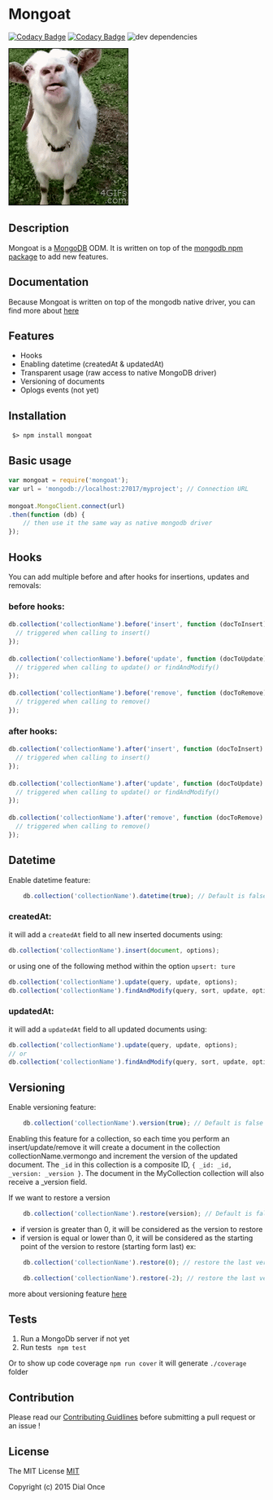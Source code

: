 # Mongoat  

[![Codacy Badge](https://api.codacy.com/project/badge/grade/4e5e6d2ce3594a58ab1e8bd6e8ec0e1e)](https://www.codacy.com/app/dialonce/node-mongoat) [![Codacy Badge](https://api.codacy.com/project/badge/coverage/4e5e6d2ce3594a58ab1e8bd6e8ec0e1e)](https://www.codacy.com/app/dialonce/node-mongoat) ![dev dependencies](https://david-dm.org/dial-once/node-mongoat.svg)

![mongoat gif](./medias/mongoat.gif)


## Description
Mongoat is a [MongoDB](https://www.mongodb.org/) ODM. It is written on top of the [mongodb npm package](https://github.com/mongodb/node-mongodb-native) to add new features.

## Documentation
Because Mongoat is written on top of the mongodb native driver, you can find more about [here](http://mongodb.github.io/node-mongodb-native/2.0/api/)

## Features
- Hooks
- Enabling datetime (createdAt & updatedAt)
- Transparent usage (raw access to native MongoDB driver)
- Versioning of documents
- Oplogs events (not yet)

## Installation
```
 $> npm install mongoat
```

## Basic usage
```javascript
var mongoat = require('mongoat');
var url = 'mongodb://localhost:27017/myproject'; // Connection URL

mongoat.MongoClient.connect(url)
.then(function (db) {
    // then use it the same way as native mongodb driver
});
```

## Hooks
You can add multiple before and after hooks for insertions, updates and removals:

### before hooks:
```javascript
db.collection('collectionName').before('insert', function (docToInsert) {
  // triggered when calling to insert()
});

db.collection('collectionName').before('update', function (docToUpdate) {
  // triggered when calling to update() or findAndModify()
});

db.collection('collectionName').before('remove', function (docToRemove) {
  // triggered when calling to remove()
}); 
```
### after hooks:
```javascript
db.collection('collectionName').after('insert', function (docToInsert) {
  // triggered when calling to insert()
});

db.collection('collectionName').after('update', function (docToUpdate) {
  // triggered when calling to update() or findAndModify()
});

db.collection('collectionName').after('remove', function (docToRemove) {
  // triggered when calling to remove()
}); 
```


## Datetime
Enable datetime feature:
```javascript
    db.collection('collectionName').datetime(true); // Default is false
```

### createdAt:
it will add a `createdAt` field to all new inserted documents using:
```javascript
db.collection('collectionName').insert(document, options);
```
or using one of the following method within the option `upsert: ture`
```javascript
db.collection('collectionName').update(query, update, options);
db.collection('collectionName').findAndModify(query, sort, update, options);
```

### updatedAt:
it will add a `updatedAt` field to all updated documents using:
```javascript
db.collection('collectionName').update(query, update, options);
// or
db.collection('collectionName').findAndModify(query, sort, update, options);
```

## Versioning
Enable versioning feature:
```javascript
    db.collection('collectionName').version(true); // Default is false
```
Enabling this feature for a collection, so each time you perform an insert/update/remove it will create a document in the collection collectionName.vermongo and increment the version of the updated document. The `_id` in this collection is a composite ID, `{ _id: _id, _version: _version }`. 
The document in the MyCollection collection will also receive a _version field.

If we want to restore a version
```javascript
    db.collection('collectionName').restore(version); // Default is false
```

* if version is greater than 0, it will be considered as the version to restore
* if version is equal or lower than 0, it will be considered as the starting point of the version to restore (starting form last) ex:

```javascript
    db.collection('collectionName').restore(0); // restore the last version
```

```javascript
    db.collection('collectionName').restore(-2); // restore the last version -2
```

more about versioning feature [here](https://github.com/thiloplanz/v7files/wiki/Vermongo)

## Tests
1. Run a MongoDb server if not yet
2. Run tests ``` npm test```

Or to show up code coverage ``` npm run cover ```
it will generate ``` ./coverage ``` folder

## Contribution
Please read our [Contributing Guidlines](CONTRIBUTING.md) before submitting a pull request or an issue !

## License
The MIT License [MIT](LICENSE)

Copyright (c) 2015 Dial Once



